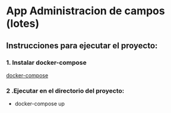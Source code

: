 # App Administracion de campos (lotes)

## Instrucciones para ejecutar el proyecto:

### 1. Instalar docker-compose

[docker-compose](https://docs.docker.com/compose/install/)

### 2 .Ejecutar en el directorio del proyecto: 

- docker-compose up